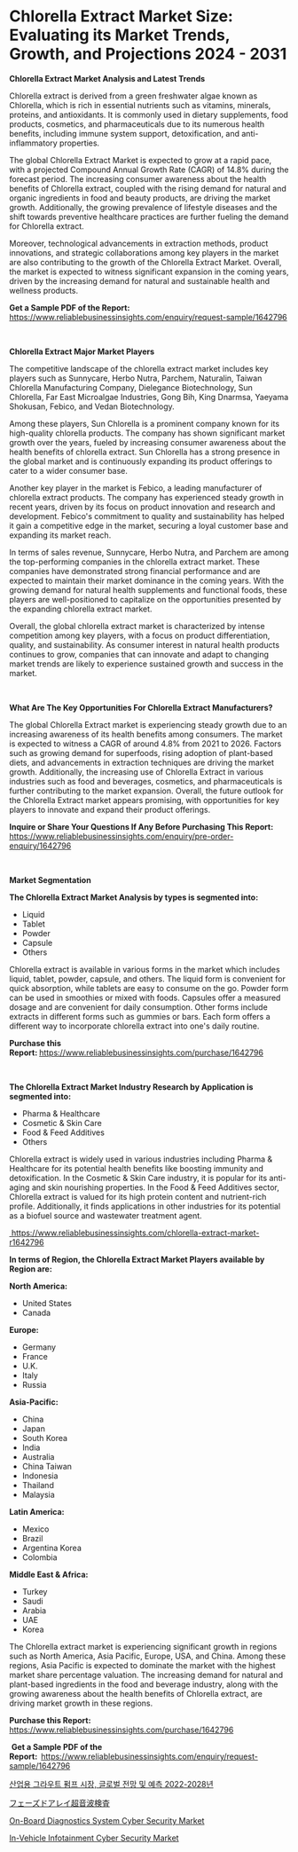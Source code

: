 <p><h1>Chlorella Extract Market Size: Evaluating its Market Trends, Growth, and Projections 2024 - 2031</h1></p><p><strong>Chlorella Extract Market Analysis and Latest Trends</strong></p>
<p><p>Chlorella extract is derived from a green freshwater algae known as Chlorella, which is rich in essential nutrients such as vitamins, minerals, proteins, and antioxidants. It is commonly used in dietary supplements, food products, cosmetics, and pharmaceuticals due to its numerous health benefits, including immune system support, detoxification, and anti-inflammatory properties.</p><p>The global Chlorella Extract Market is expected to grow at a rapid pace, with a projected Compound Annual Growth Rate (CAGR) of 14.8% during the forecast period. The increasing consumer awareness about the health benefits of Chlorella extract, coupled with the rising demand for natural and organic ingredients in food and beauty products, are driving the market growth. Additionally, the growing prevalence of lifestyle diseases and the shift towards preventive healthcare practices are further fueling the demand for Chlorella extract.</p><p>Moreover, technological advancements in extraction methods, product innovations, and strategic collaborations among key players in the market are also contributing to the growth of the Chlorella Extract Market. Overall, the market is expected to witness significant expansion in the coming years, driven by the increasing demand for natural and sustainable health and wellness products.</p></p>
<p><strong>Get a Sample PDF of the Report:&nbsp;</strong> <a href="https://www.reliablebusinessinsights.com/enquiry/request-sample/1642796">https://www.reliablebusinessinsights.com/enquiry/request-sample/1642796</a></p>
<p>&nbsp;</p>
<p><strong>Chlorella Extract Major Market Players</strong></p>
<p><p>The competitive landscape of the chlorella extract market includes key players such as Sunnycare, Herbo Nutra, Parchem, Naturalin, Taiwan Chlorella Manufacturing Company, Dielegance Biotechnology, Sun Chlorella, Far East Microalgae Industries, Gong Bih, King Dnarmsa, Yaeyama Shokusan, Febico, and Vedan Biotechnology.</p><p>Among these players, Sun Chlorella is a prominent company known for its high-quality chlorella products. The company has shown significant market growth over the years, fueled by increasing consumer awareness about the health benefits of chlorella extract. Sun Chlorella has a strong presence in the global market and is continuously expanding its product offerings to cater to a wider consumer base.</p><p>Another key player in the market is Febico, a leading manufacturer of chlorella extract products. The company has experienced steady growth in recent years, driven by its focus on product innovation and research and development. Febico's commitment to quality and sustainability has helped it gain a competitive edge in the market, securing a loyal customer base and expanding its market reach.</p><p>In terms of sales revenue, Sunnycare, Herbo Nutra, and Parchem are among the top-performing companies in the chlorella extract market. These companies have demonstrated strong financial performance and are expected to maintain their market dominance in the coming years. With the growing demand for natural health supplements and functional foods, these players are well-positioned to capitalize on the opportunities presented by the expanding chlorella extract market.</p><p>Overall, the global chlorella extract market is characterized by intense competition among key players, with a focus on product differentiation, quality, and sustainability. As consumer interest in natural health products continues to grow, companies that can innovate and adapt to changing market trends are likely to experience sustained growth and success in the market.</p></p>
<p>&nbsp;</p>
<p><strong>What Are The Key Opportunities For Chlorella Extract Manufacturers?</strong></p>
<p><p>The global Chlorella Extract market is experiencing steady growth due to an increasing awareness of its health benefits among consumers. The market is expected to witness a CAGR of around 4.8% from 2021 to 2026. Factors such as growing demand for superfoods, rising adoption of plant-based diets, and advancements in extraction techniques are driving the market growth. Additionally, the increasing use of Chlorella Extract in various industries such as food and beverages, cosmetics, and pharmaceuticals is further contributing to the market expansion. Overall, the future outlook for the Chlorella Extract market appears promising, with opportunities for key players to innovate and expand their product offerings.</p></p>
<p><strong>Inquire or Share Your Questions If Any Before Purchasing This Report:</strong> <a href="https://www.reliablebusinessinsights.com/enquiry/pre-order-enquiry/1642796">https://www.reliablebusinessinsights.com/enquiry/pre-order-enquiry/1642796</a></p>
<p>&nbsp;</p>
<p><strong>Market Segmentation</strong></p>
<p><strong>The Chlorella Extract Market Analysis by types is segmented into:</strong></p>
<p><ul><li>Liquid</li><li>Tablet</li><li>Powder</li><li>Capsule</li><li>Others</li></ul></p>
<p><p>Chlorella extract is available in various forms in the market which includes liquid, tablet, powder, capsule, and others. The liquid form is convenient for quick absorption, while tablets are easy to consume on the go. Powder form can be used in smoothies or mixed with foods. Capsules offer a measured dosage and are convenient for daily consumption. Other forms include extracts in different forms such as gummies or bars. Each form offers a different way to incorporate chlorella extract into one's daily routine.</p></p>
<p><strong>Purchase this Report:&nbsp;</strong><a href="https://www.reliablebusinessinsights.com/purchase/1642796">https://www.reliablebusinessinsights.com/purchase/1642796</a></p>
<p>&nbsp;</p>
<p><strong>The Chlorella Extract Market Industry Research by Application is segmented into:</strong></p>
<p><ul><li>Pharma & Healthcare</li><li>Cosmetic & Skin Care</li><li>Food & Feed Additives</li><li>Others</li></ul></p>
<p><p>Chlorella extract is widely used in various industries including Pharma & Healthcare for its potential health benefits like boosting immunity and detoxification. In the Cosmetic & Skin Care industry, it is popular for its anti-aging and skin nourishing properties. In the Food & Feed Additives sector, Chlorella extract is valued for its high protein content and nutrient-rich profile. Additionally, it finds applications in other industries for its potential as a biofuel source and wastewater treatment agent.</p></p>
<p><a href="https://www.reliablebusinessinsights.com/chlorella-extract-market-r1642796">&nbsp;https://www.reliablebusinessinsights.com/chlorella-extract-market-r1642796</a></p>
<p><strong>In terms of Region, the Chlorella Extract Market Players available by Region are:</strong></p>
<p>
    <p> <strong> North America: </strong>
        <ul>
            <li>United States</li>
            <li>Canada</li>
        </ul>
        </p> 
    <p> <strong> Europe: </strong>
        <ul>
            <li>Germany</li>
            <li>France</li>
            <li>U.K.</li>
            <li>Italy</li>
            <li>Russia</li>
        </ul>
        </p> 
    <p> <strong> Asia-Pacific: </strong>
        <ul>
            <li>China</li>
            <li>Japan</li>
            <li>South Korea</li>
            <li>India</li>
            <li>Australia</li>
            <li>China Taiwan</li>
            <li>Indonesia</li>
            <li>Thailand</li>
            <li>Malaysia</li>
        </ul>
        </p> 
    <p> <strong> Latin America: </strong>
        <ul>
            <li>Mexico</li>
            <li>Brazil</li>
            <li>Argentina Korea</li>
            <li>Colombia</li>
        </ul>
        </p> 
    <p> <strong> Middle East & Africa: </strong>
        <ul>
            <li>Turkey</li>
            <li>Saudi</li>
            <li>Arabia</li>
            <li>UAE</li>
            <li>Korea</li>
        </ul>
    </p>
    </p>
<p><p>The Chlorella extract market is experiencing significant growth in regions such as North America, Asia Pacific, Europe, USA, and China. Among these regions, Asia Pacific is expected to dominate the market with the highest market share percentage valuation. The increasing demand for natural and plant-based ingredients in the food and beverage industry, along with the growing awareness about the health benefits of Chlorella extract, are driving market growth in these regions.</p></p>
<p><strong>Purchase this Report: </strong><a href="https://www.reliablebusinessinsights.com/purchase/1642796">https://www.reliablebusinessinsights.com/purchase/1642796</a></p>
<p>&nbsp;<strong>Get a Sample PDF of the Report:&nbsp;&nbsp;</strong><a href="https://www.reliablebusinessinsights.com/enquiry/request-sample/1642796">https://www.reliablebusinessinsights.com/enquiry/request-sample/1642796</a></p>
<p><strong></strong></p>
<p><p><a href="https://github.com/apple8975768/Market-Research-Report-List-1/blob/main/2088170130465.md">산업용 그라우트 펌프 시장, 글로벌 전망 및 예측 2022-2028년</a></p><p><a href="https://medium.com/@laceyzemlak1/%E3%83%95%E3%82%A7%E3%83%BC%E3%82%BA%E3%83%89%E3%82%A2%E3%83%AC%E3%82%A4%E8%B6%85%E9%9F%B3%E6%B3%A2%E6%A4%9C%E6%9F%BB%E5%B8%82%E5%A0%B4%E3%81%AF-%E5%B8%82%E5%A0%B4%E3%82%B7%E3%82%A7%E3%82%A2-%E3%82%B5%E3%82%A4%E3%82%BA-2031%E5%B9%B4%E3%81%BE%E3%81%A7%E3%81%AE%E4%BA%88%E6%B8%AC%E3%81%AB%E7%84%A6%E7%82%B9%E3%82%92%E5%BD%93%E3%81%A6%E3%81%A6%E3%81%84%E3%81%BE%E3%81%99-d51e4a007181">フェーズドアレイ超音波検査</a></p><p><a href="https://github.com/MyrtisWest1/Market-Research-Report-List-2/blob/main/on-board-diagnostics-system-cyber-security-market.md">On-Board Diagnostics System Cyber Security Market</a></p><p><a href="https://github.com/LaceyZemlak1/Market-Research-Report-List-1/blob/main/in-vehicle-infotainment-cyber-security-market.md">In-Vehicle Infotainment Cyber Security Market</a></p></p>